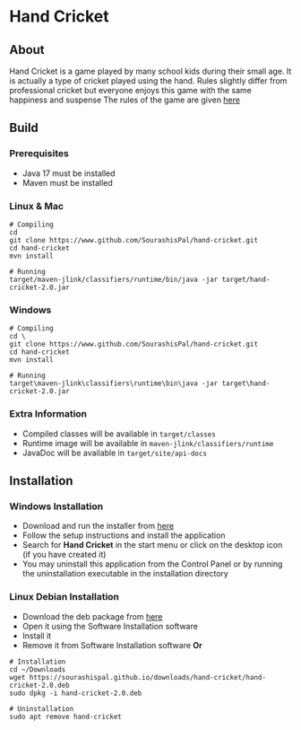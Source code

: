 # Hand Cricket

## About
Hand Cricket is a game played by many school kids during their small age. It is actually a type of cricket played using the hand. Rules slightly differ from professional cricket but everyone enjoys this game with the same happiness and suspense
The rules of the game are given [here](src/main/resources/rules.txt)

## Build

### Prerequisites
- Java 17 must be installed
- Maven must be installed

### Linux & Mac
```
# Compiling
cd
git clone https://www.github.com/SourashisPal/hand-cricket.git
cd hand-cricket
mvn install

# Running
target/maven-jlink/classifiers/runtime/bin/java -jar target/hand-cricket-2.0.jar 
```

### Windows
```
# Compiling
cd \
git clone https://www.github.com/SourashisPal/hand-cricket.git
cd hand-cricket
mvn install

# Running
target\maven-jlink\classifiers\runtime\bin\java -jar target\hand-cricket-2.0.jar
```

### Extra Information
- Compiled classes will be available in `target/classes`
- Runtime image will be available in `maven-jlink/classifiers/runtime`
- JavaDoc will be available in `target/site/api-docs`

## Installation

### Windows Installation
- Download and run the installer from [here](https://sourashispal.github.io/downloads/hand-cricket)
- Follow the setup instructions and install the application
- Search for **Hand Cricket** in the start menu or click on the desktop icon (if you have created it)
- You may uninstall this application from the Control Panel or by running the uninstallation executable in the installation directory

### Linux Debian Installation
- Download the deb package from [here](https://sourashispal.github.io/downloads/hand-cricket)
- Open it using the Software Installation software
- Install it
- Remove it from Software Installation software
**Or**
```
# Installation
cd ~/Downloads
wget https://sourashispal.github.io/downloads/hand-cricket/hand-cricket-2.0.deb
sudo dpkg -i hand-cricket-2.0.deb

# Uninstallation
sudo apt remove hand-cricket
```
